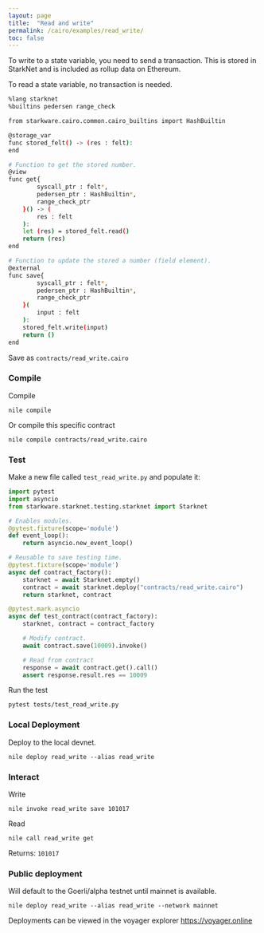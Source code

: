 ```yaml
---
layout: page
title:  "Read and write"
permalink: /cairo/examples/read_write/
toc: false
---
```


To write to a state variable, you need to send a transaction. This is stored in StarkNet
and is included as rollup data on Ethereum.

To read a state variable, no transaction is needed.

```sh
%lang starknet
%builtins pedersen range_check

from starkware.cairo.common.cairo_builtins import HashBuiltin

@storage_var
func stored_felt() -> (res : felt):
end

# Function to get the stored number.
@view
func get{
        syscall_ptr : felt*,
        pedersen_ptr : HashBuiltin*,
        range_check_ptr
    }() -> (
        res : felt
    ):
    let (res) = stored_felt.read()
    return (res)
end

# Function to update the stored a number (field element).
@external
func save{
        syscall_ptr : felt*,
        pedersen_ptr : HashBuiltin*,
        range_check_ptr
    }(
        input : felt
    ):
    stored_felt.write(input)
    return ()
end

```
Save as `contracts/read_write.cairo`

### Compile

Compile
```
nile compile
```
Or compile this specific contract
```
nile compile contracts/read_write.cairo
```

### Test

Make a new file called `test_read_write.py` and populate it:

```py
import pytest
import asyncio
from starkware.starknet.testing.starknet import Starknet

# Enables modules.
@pytest.fixture(scope='module')
def event_loop():
    return asyncio.new_event_loop()

# Reusable to save testing time.
@pytest.fixture(scope='module')
async def contract_factory():
    starknet = await Starknet.empty()
    contract = await starknet.deploy("contracts/read_write.cairo")
    return starknet, contract

@pytest.mark.asyncio
async def test_contract(contract_factory):
    starknet, contract = contract_factory

    # Modify contract.
    await contract.save(10009).invoke()

    # Read from contract
    response = await contract.get().call()
    assert response.result.res == 10009
```
Run the test
```
pytest tests/test_read_write.py
```

### Local Deployment

Deploy to the local devnet.
```
nile deploy read_write --alias read_write
```

### Interact

Write
```
nile invoke read_write save 101017
```
Read
```
nile call read_write get
```
Returns: `101017`

### Public deployment

Will default to the Goerli/alpha testnet until mainnet is available.
```
nile deploy read_write --alias read_write --network mainnet
```
Deployments can be viewed in the voyager explorer
https://voyager.online
